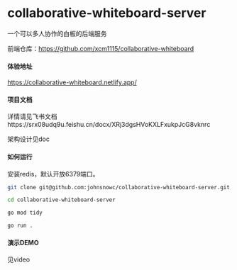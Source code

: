 # collaborative-whiteboard-server

一个可以多人协作的白板的后端服务

前端仓库：https://github.com/xcm1115/collaborative-whiteboard

#### 体验地址

https://collaborative-whiteboard.netlify.app/

#### 项目文档

详情请见飞书文档https://srx08udq9u.feishu.cn/docx/XRj3dgsHVoKXLFxukpJcG8vknrc

架构设计见doc

#### 如何运行

安装redis，默认开放6379端口。

```bash
git clone git@github.com:johnsnowc/collaborative-whiteboard-server.git

cd collaborative-whiteboard-server

go mod tidy

go run .
```

#### 演示DEMO

见video
